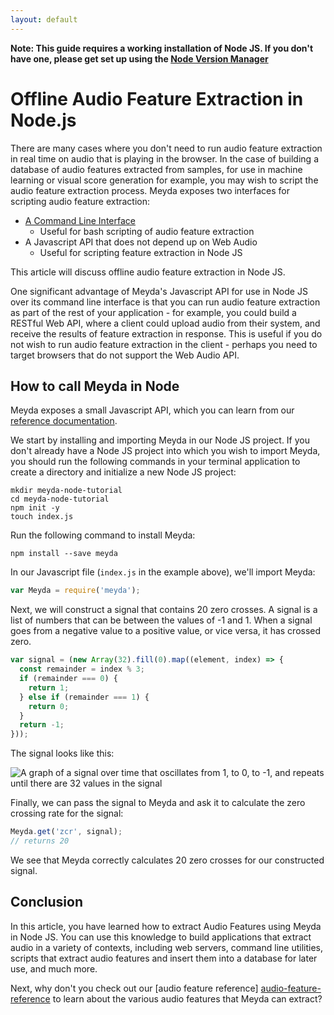 ```yaml
---
layout: default
---
```


__Note: This guide requires a working installation of Node JS. If you don't have
one, please get set up using the [Node Version Manager][nvm]__

# Offline Audio Feature Extraction in Node.js

There are many cases where you don't need to run audio feature extraction in
real time on audio that is playing in the browser. In the case of building a
database of audio features extracted from samples, for use in machine learning
or visual score generation for example, you may wish to script the audio feature
extraction process. Meyda exposes two interfaces for scripting audio feature
extraction:

* [A Command Line Interface][offline-cli]
  * Useful for bash scripting of audio feature extraction
* A Javascript API that does not depend up on Web Audio
  * Useful for scripting feature extraction in Node JS

This article will discuss offline audio feature extraction in Node JS.

One significant advantage of Meyda's Javascript API for use in Node JS over its
command line interface is that you can run audio feature extraction as part of
the rest of your application - for example, you could build a RESTful Web API,
where a client could upload audio from their system, and receive the results of
feature extraction in response. This is useful if you do not wish to run audio
feature extraction in the client - perhaps you need to target browsers that do
not support the Web Audio API.

## How to call Meyda in Node

Meyda exposes a small Javascript API, which you can learn from our [reference
documentation][api-reference].

We start by installing and importing Meyda in our Node JS project. If you don't
already have a Node JS project into which you wish to import Meyda, you should
run the following commands in your terminal application to create a directory
and initialize a new Node JS project:

```
mkdir meyda-node-tutorial
cd meyda-node-tutorial
npm init -y
touch index.js
```

Run the following command to install Meyda:

```
npm install --save meyda
```

In our Javascript file (`index.js` in the example above), we'll import Meyda:

```javascript
var Meyda = require('meyda');
```

Next, we will construct a signal that contains 20 zero crosses. A signal is a
list of numbers that can be between the values of -1 and 1. When a signal goes
from a negative value to a positive value, or vice versa, it has crossed zero.

```javascript
var signal = (new Array(32).fill(0).map((element, index) => {
  const remainder = index % 3;
  if (remainder === 0) {
    return 1;
  } else if (remainder === 1) {
    return 0;
  }
  return -1;
}));
```

The signal looks like this:

![A graph of a signal over time that oscillates from 1, to 0, to -1, and repeats
until there are 32 values in the signal][signal-image]

Finally, we can pass the signal to Meyda and ask it to calculate the zero
crossing rate for the signal:

```javascript
Meyda.get('zcr', signal);
// returns 20
```

We see that Meyda correctly calculates 20 zero crosses for our constructed
signal.

## Conclusion

In this article, you have learned how to extract Audio Features using Meyda in
Node JS. You can use this knowledge to build applications that extract audio
in a variety of contexts, including web servers, command line utilities,
scripts that extract audio features and insert them into a database for later
use, and much more.

Next, why don't you check out our [audio feature reference]
[audio-feature-reference] to learn about the various audio features that Meyda
can extract?

[nvm]: https://github.com/creationix/nvm
[offline-cli]: /guides/offline-cli
[api-reference]: /reference
[signal-image]: /images/signal-image.png
[audio-feature-reference]: /audio-features
